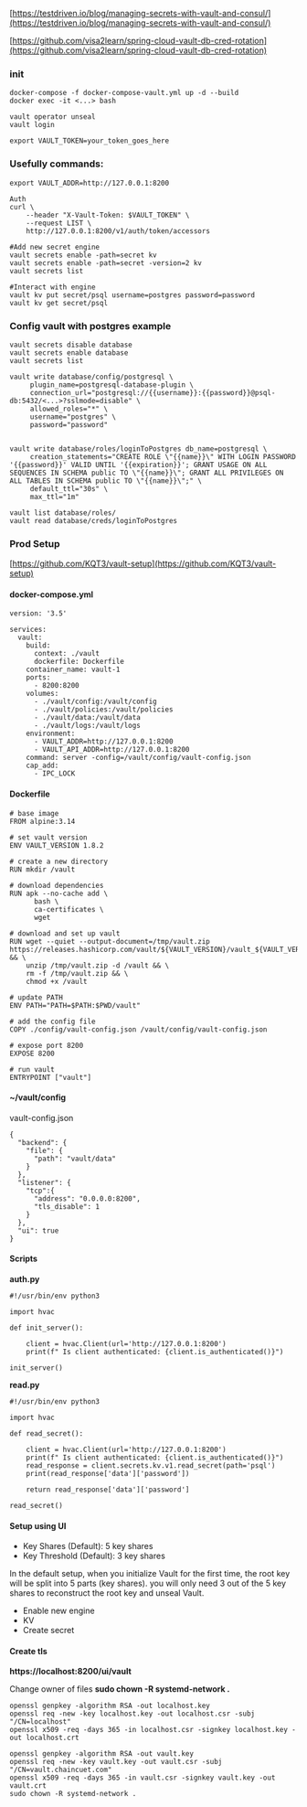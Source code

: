 [https://testdriven.io/blog/managing-secrets-with-vault-and-consul/](https://testdriven.io/blog/managing-secrets-with-vault-and-consul/)

[https://github.com/visa2learn/spring-cloud-vault-db-cred-rotation](https://github.com/visa2learn/spring-cloud-vault-db-cred-rotation)

### init

```
docker-compose -f docker-compose-vault.yml up -d --build
docker exec -it <...> bash
```

```
vault operator unseal
vault login
```

```
export VAULT_TOKEN=your_token_goes_here
```

### Usefully commands:

```
export VAULT_ADDR=http://127.0.0.1:8200

Auth
curl \
    --header "X-Vault-Token: $VAULT_TOKEN" \
    --request LIST \
    http://127.0.0.1:8200/v1/auth/token/accessors
    
#Add new secret engine
vault secrets enable -path=secret kv
vault secrets enable -path=secret -version=2 kv
vault secrets list 

#Interact with engine
vault kv put secret/psql username=postgres password=password
vault kv get secret/psql

```

### Config vault with postgres example

```
vault secrets disable database
vault secrets enable database
vault secrets list

vault write database/config/postgresql \
     plugin_name=postgresql-database-plugin \
     connection_url="postgresql://{{username}}:{{password}}@psql-db:5432/<...>?sslmode=disable" \
     allowed_roles="*" \
     username="postgres" \
     password="password"


vault write database/roles/loginToPostgres db_name=postgresql \
     creation_statements="CREATE ROLE \"{{name}}\" WITH LOGIN PASSWORD '{{password}}' VALID UNTIL '{{expiration}}'; GRANT USAGE ON ALL SEQUENCES IN SCHEMA public TO \"{{name}}\"; GRANT ALL PRIVILEGES ON ALL TABLES IN SCHEMA public TO \"{{name}}\";" \
     default_ttl="30s" \
     max_ttl="1m"

vault list database/roles/
vault read database/creds/loginToPostgres
```

### Prod Setup

[https://github.com/KQT3/vault-setup](https://github.com/KQT3/vault-setup)

#### docker-compose.yml

```
version: '3.5'

services:
  vault:
    build:
      context: ./vault
      dockerfile: Dockerfile
    container_name: vault-1
    ports:
      - 8200:8200
    volumes:
      - ./vault/config:/vault/config
      - ./vault/policies:/vault/policies
      - ./vault/data:/vault/data
      - ./vault/logs:/vault/logs
    environment:
      - VAULT_ADDR=http://127.0.0.1:8200
      - VAULT_API_ADDR=http://127.0.0.1:8200
    command: server -config=/vault/config/vault-config.json
    cap_add:
      - IPC_LOCK
```

#### Dockerfile

```
# base image
FROM alpine:3.14

# set vault version
ENV VAULT_VERSION 1.8.2

# create a new directory
RUN mkdir /vault

# download dependencies
RUN apk --no-cache add \
      bash \
      ca-certificates \
      wget

# download and set up vault
RUN wget --quiet --output-document=/tmp/vault.zip https://releases.hashicorp.com/vault/${VAULT_VERSION}/vault_${VAULT_VERSION}_linux_amd64.zip && \
    unzip /tmp/vault.zip -d /vault && \
    rm -f /tmp/vault.zip && \
    chmod +x /vault

# update PATH
ENV PATH="PATH=$PATH:$PWD/vault"

# add the config file
COPY ./config/vault-config.json /vault/config/vault-config.json

# expose port 8200
EXPOSE 8200

# run vault
ENTRYPOINT ["vault"]
```

#### ~/vault/config

vault-config.json

```
{
  "backend": {
    "file": {
      "path": "vault/data"
    }
  },
  "listener": {
    "tcp":{
      "address": "0.0.0.0:8200",
      "tls_disable": 1
    }
  },
  "ui": true
}
```

#### Scripts

**auth.py**

```
#!/usr/bin/env python3

import hvac

def init_server():

    client = hvac.Client(url='http://127.0.0.1:8200')
    print(f" Is client authenticated: {client.is_authenticated()}")

init_server()
```

**read.py**

```
#!/usr/bin/env python3

import hvac

def read_secret():

    client = hvac.Client(url='http://127.0.0.1:8200')
    print(f" Is client authenticated: {client.is_authenticated()}")
    read_response = client.secrets.kv.v1.read_secret(path='psql')
    print(read_response['data']['password'])
    
    return read_response['data']['password']

read_secret()
```

#### Setup using UI

- Key Shares (Default): 5 key shares
- Key Threshold (Default): 3 key shares

In the default setup, when you initialize Vault for the first time, the root key will be split into 5 parts (key
shares). you will only need 3 out of the 5 key shares to reconstruct the root key and unseal Vault.

- Enable new engine
- KV
- Create secret

#### Create tls

**https://localhost:8200/ui/vault**

Change owner of files **sudo chown -R systemd-network .**

```
openssl genpkey -algorithm RSA -out localhost.key
openssl req -new -key localhost.key -out localhost.csr -subj "/CN=localhost"
openssl x509 -req -days 365 -in localhost.csr -signkey localhost.key -out localhost.crt
```

```
openssl genpkey -algorithm RSA -out vault.key
openssl req -new -key vault.key -out vault.csr -subj "/CN=vault.chaincuet.com"
openssl x509 -req -days 365 -in vault.csr -signkey vault.key -out vault.crt
sudo chown -R systemd-network .
```
